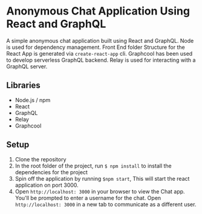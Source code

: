 # Anonymous Chat Application Using React and GraphQL
A simple anonymous chat application built using React and GraphQL. Node is used for dependency management.
Front End folder Structure for the React App is generated via `create-react-app` cli.
Graphcool has been used to develop serverless GraphQL backend.
Relay is used for interacting with a GraphQL server.

## Libraries

  - Node.js / npm
  - React
  - GraphQL
  - Relay
  - Graphcool

## Setup
1. Clone the repository
2. In the root folder of the project, run `$ npm install` to install the dependencies for the project
3. Spin off the application by running `$npm start`, This will start the react application on port 3000.
4. Open `http://localhost: 3000` in your browser to view the Chat app. You'll be prompted to enter a username for the chat. Open `http://localhost: 3000` in a new tab to communicate as a different user. 